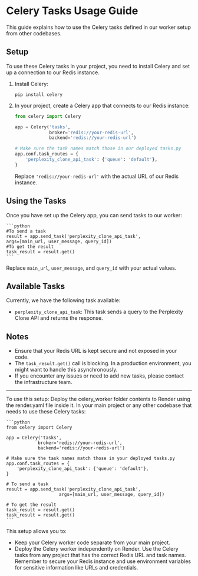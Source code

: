 # Celery Tasks Usage Guide

This guide explains how to use the Celery tasks defined in our worker setup from other codebases.

## Setup

To use these Celery tasks in your project, you need to install Celery and set up a connection to our Redis instance.

1. Install Celery:
   ```
   pip install celery
   ```

2. In your project, create a Celery app that connects to our Redis instance:

   ```python
   from celery import Celery

   app = Celery('tasks',
                broker='redis://your-redis-url',
                backend='redis://your-redis-url')

   # Make sure the task names match those in our deployed tasks.py
   app.conf.task_routes = {
       'perplexity_clone_api_task': {'queue': 'default'},
   }
   ```

   Replace `'redis://your-redis-url'` with the actual URL of our Redis instance.

## Using the Tasks

Once you have set up the Celery app, you can send tasks to our worker:

    ```python
    #To send a task
    result = app.send_task('perplexity_clone_api_task',
    args=[main_url, user_message, query_id])
    #To get the result
    task_result = result.get()
    ```

Replace `main_url`, `user_message`, and `query_id` with your actual values.

## Available Tasks

Currently, we have the following task available:

- `perplexity_clone_api_task`: This task sends a query to the Perplexity Clone API and returns the response.

## Notes

- Ensure that your Redis URL is kept secure and not exposed in your code.
- The `task_result.get()` call is blocking. In a production environment, you might want to handle this asynchronously.
- If you encounter any issues or need to add new tasks, please contact the infrastructure team.

------------------------------------------------------------------------------------------------

To use this setup:
Deploy the celery_worker folder contents to Render using the render.yaml file inside it.
In your main project or any other codebase that needs to use these Celery tasks:

    ```python
    from celery import Celery

    app = Celery('tasks',
                broker='redis://your-redis-url',
                backend='redis://your-redis-url')

    # Make sure the task names match those in your deployed tasks.py
    app.conf.task_routes = {
        'perplexity_clone_api_task': {'queue': 'default'},
    }

    # To send a task
    result = app.send_task('perplexity_clone_api_task', 
                        args=[main_url, user_message, query_id])

    # To get the result
    task_result = result.get()
    task_result = result.get()
    ```

This setup allows you to:

- Keep your Celery worker code separate from your main project.
- Deploy the Celery worker independently on Render.
Use the Celery tasks from any project that has the correct Redis URL and task names.
Remember to secure your Redis instance and use environment variables for sensitive information like URLs and credentials.